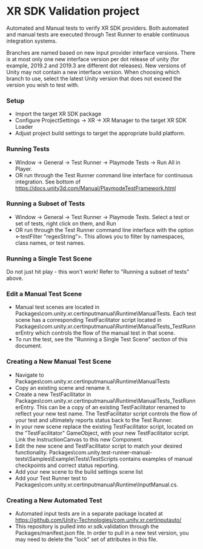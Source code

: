 # XR SDK Validation project
Automated and Manual tests to verify XR SDK providers.  Both automated and manual tests are executed through Test Runner to enable continuous integration systems.

Branches are named based on new input provider interface versions.  There is at most only one new interface version per dot release of unity (for example, 2019.2 and 2019.3 are different dot releases).  New versions of Unity may not contain a new interface version.  When choosing which branch to use, select the latest Unity version that does not exceed the version you wish to test with.

### Setup
- Import the target XR SDK package
- Configure ProjectSettings -> XR -> XR Manager to the target XR SDK Loader
- Adjust project build settings to target the appropriate build platform.

### Running Tests
- Window -> General -> Test Runner -> Playmode Tests -> Run All in Player.
- OR run through the Test Runner command line interface for continuous integration. See bottom of https://docs.unity3d.com/Manual/PlaymodeTestFramework.html

### Running a Subset of Tests
- Window -> General -> Test Runner -> Playmode Tests. Select a test or set of tests, right click on them, and Run
- OR run through the Test Runner command line interface with the option <-testFilter "regexString">.  This allows you to filter by namespaces, class names, or test names.

### Running a Single Test Scene
Do not just hit play - this won't work!  Refer to "Running a subset of tests" above.

### Edit a Manual Test Scene
- Manual test scenes are located in Packages\com.unity.xr.certinputmanual\Runtime\ManualTests.  Each test scene has a corresponding TestFacilitator script located in Packages\com.unity.xr.certinputmanual\Runtime\ManualTests\_TestRunnerEntry which controls the flow of the manual test in that scene.
- To run the test, see the "Running a Single Test Scene" section of this document.

### Creating a New Manual Test Scene
- Navigate to Packages\com.unity.xr.certinputmanual\Runtime\ManualTests
- Copy an existing scene and rename it.
- Create a new TestFacilitator in Packages\com.unity.xr.certinputmanual\Runtime\ManualTests\_TestRunnerEntry.  This can be a copy of an existing TestFacilitator renamed to reflect your new test name.  The TestFacilitator script controls the flow of your test and ultimately reports status back to the Test Runner.
- In your new scene replace the existing TestFacilitator script, located on the "TestFacilitator" GameObject, with your new TestFacilitator script.  Link the InstructionCanvas to this new Component.
- Edit the new scene and TestFacilitator script to match your desired functionality.  Packages\com.unity.test-runner-manual-tests\Samples\Example\Tests\TestScripts contains examples of manual checkpoints and correct status reporting.
- Add your new scene to the build settings scene list
- Add your Test Runner test to Packages\com.unity.xr.certinputmanual\Runtime\InputManual.cs.

### Creating a New Automated Test
- Automated input tests are in a separate package located at https://github.com/Unity-Technologies/com.unity.xr.certinputauto/
- This repository is pulled into xr.sdk.validation through the Packages/manifest.json file.  In order to pull in a new test version, you may need to delete the "lock" set of attributes in this file.

